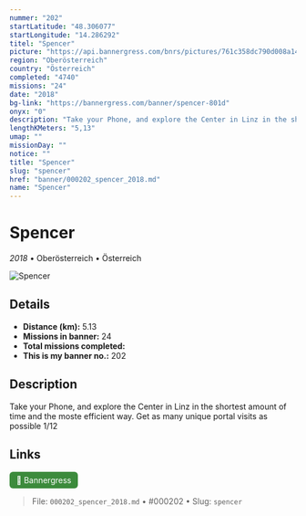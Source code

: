 ```yaml
---
nummer: "202"
startLatitude: "48.306077"
startLongitude: "14.286292"
titel: "Spencer"
picture: "https://api.bannergress.com/bnrs/pictures/761c358dc790d008a1478a970f7476f2"
region: "Oberösterreich"
country: "Österreich"
completed: "4740"
missions: "24"
date: "2018"
bg-link: "https://bannergress.com/banner/spencer-801d"
onyx: "0"
description: "Take your Phone, and explore the Center in Linz in the shortest amount of time and the moste efficient way. Get as many unique portal visits as possible 1/12"
lengthKMeters: "5,13"
umap: ""
missionDay: ""
notice: ""
title: "Spencer"
slug: "spencer"
href: "banner/000202_spencer_2018.md"
name: "Spencer"
---
```

# Spencer

*2018* • Oberösterreich • Österreich

![Spencer](https://api.bannergress.com/bnrs/pictures/761c358dc790d008a1478a970f7476f2)



## Details
- **Distance (km):** 5.13
- **Missions in banner:** 24
- **Total missions completed:** 
- **This is my banner no.:** 202



## Description
Take your Phone, and explore the Center in Linz in the shortest amount of time and the moste efficient way. Get as many unique portal visits as possible 1/12



## Links
<a href="https://bannergress.com/banner/spencer-801d" target="_blank" style="display:inline-block;margin-right:8px;padding:6px 12px;background:#3c8b3c;color:#fff;text-decoration:none;border-radius:6px;">🔗 Bannergress</a>



> File: `000202_spencer_2018.md` • #000202 • Slug: `spencer`
